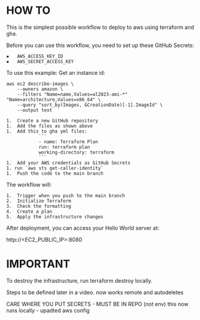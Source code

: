 # HOW TO

This is the simplest possible workflow to deploy to aws using terraform and gha.

Before you can use this workflow, you need to set up these GitHub Secrets:

	▪	AWS_ACCESS_KEY_ID
	▪	AWS_SECRET_ACCESS_KEY
To use this example:
Get an instance id:
```aiignore
aws ec2 describe-images \
    --owners amazon \
    --filters "Name=name,Values=al2023-ami-*" "Name=architecture,Values=x86_64" \
    --query "sort_by(Images, &CreationDate)[-1].ImageId" \
    --output text
```
	1.	Create a new GitHub repository
	1.	Add the files as shown above
    1.  Add this to gha yml files:
                ```
                - name: Terraform Plan
                run: terraform plan
                working-directory: terraform
                ```
	1.	Add your AWS credentials as GitHub Secrets
    1. run `aws sts get-caller-identity`
	1.	Push the code to the main branch
The workflow will:

	1.	Trigger when you push to the main branch
	2.	Initialize Terraform
	3.	Check the formatting
	4.	Create a plan
	5.	Apply the infrastructure changes

After deployment, you can access your Hello World server at:

http://<EC2_PUBLIC_IP>:8080

# IMPORTANT
To destroy the infrastructure, run terraform destroy locally.

Steps to be defined later in a video. now works remote and autodeletes

CARE WHERE YOU PUT SECRETS - MUST BE IN REPO (not env)
this now runs locally - upadted aws config
